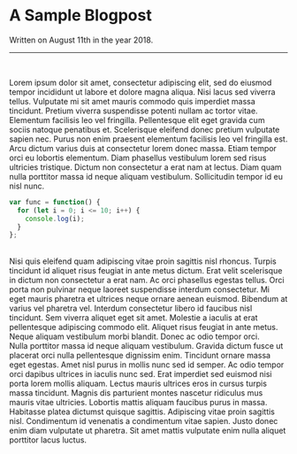 # A Sample Blogpost

Written on August 11th in the year 2018.
</br>

---

</br>

Lorem ipsum dolor sit amet, consectetur adipiscing elit, sed do eiusmod tempor incididunt ut labore et dolore magna aliqua. Nisi lacus sed viverra tellus. Vulputate mi sit amet mauris commodo quis imperdiet massa tincidunt. Pretium viverra suspendisse potenti nullam ac tortor vitae. Elementum facilisis leo vel fringilla. Pellentesque elit eget gravida cum sociis natoque penatibus et. Scelerisque eleifend donec pretium vulputate sapien nec. Purus non enim praesent elementum facilisis leo vel fringilla est. Arcu dictum varius duis at consectetur lorem donec massa. Etiam tempor orci eu lobortis elementum. Diam phasellus vestibulum lorem sed risus ultricies tristique. Dictum non consectetur a erat nam at lectus. Diam quam nulla porttitor massa id neque aliquam vestibulum. Sollicitudin tempor id eu nisl nunc.
</br>

```javascript
var func = function() {
  for (let i = 0; i <= 10; i++) {
    console.log(i);
  }
};
```

</br>
Nisi quis eleifend quam adipiscing vitae proin sagittis nisl rhoncus. Turpis tincidunt id aliquet risus feugiat in ante metus dictum. Erat velit scelerisque in dictum non consectetur a erat nam. Ac orci phasellus egestas tellus. Orci porta non pulvinar neque laoreet suspendisse interdum consectetur. Mi eget mauris pharetra et ultrices neque ornare aenean euismod. Bibendum at varius vel pharetra vel. Interdum consectetur libero id faucibus nisl tincidunt. Sem viverra aliquet eget sit amet. Molestie a iaculis at erat pellentesque adipiscing commodo elit. Aliquet risus feugiat in ante metus. Neque aliquam vestibulum morbi blandit. Donec ac odio tempor orci.
</br>
Nulla porttitor massa id neque aliquam vestibulum. Gravida dictum fusce ut placerat orci nulla pellentesque dignissim enim. Tincidunt ornare massa eget egestas. Amet nisl purus in mollis nunc sed id semper. Ac odio tempor orci dapibus ultrices in iaculis nunc sed. Erat imperdiet sed euismod nisi porta lorem mollis aliquam. Lectus mauris ultrices eros in cursus turpis massa tincidunt. Magnis dis parturient montes nascetur ridiculus mus mauris vitae ultricies. Lobortis mattis aliquam faucibus purus in massa. Habitasse platea dictumst quisque sagittis. Adipiscing vitae proin sagittis nisl. Condimentum id venenatis a condimentum vitae sapien. Justo donec enim diam vulputate ut pharetra. Sit amet mattis vulputate enim nulla aliquet porttitor lacus luctus.
